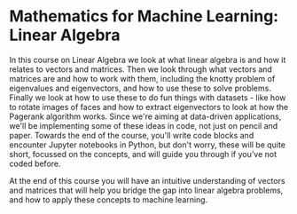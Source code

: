 # Mathematics for Machine Learning: Linear Algebra

In this course on Linear Algebra we look at what linear algebra is and how it relates to vectors and matrices. Then we look through what vectors and matrices are and how to work with them, including the knotty problem of eigenvalues and eigenvectors, and how to use these to solve problems. Finally we look at how to use these to do fun things with datasets - like how to rotate images of faces and how to extract eigenvectors to look at how the Pagerank algorithm works.
Since we're aiming at data-driven applications, we'll be implementing some of these ideas in code, not just on pencil and paper. Towards the end of the course, you'll write code blocks and encounter Jupyter notebooks in Python, but don't worry, these will be quite short, focussed on the concepts, and will guide you through if you’ve not coded before.

At the end of this course you will have an intuitive understanding of vectors and matrices that will help you bridge the gap into linear algebra problems, and how to apply these concepts to machine learning.
